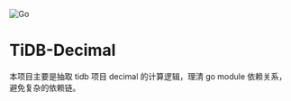 ![Go](https://github.com/x1nchen/tidb-decimal/workflows/Go/badge.svg)

# TiDB-Decimal

本项目主要是抽取 tidb 项目 decimal 的计算逻辑，理清 go module 依赖关系，避免复杂的依赖链。

